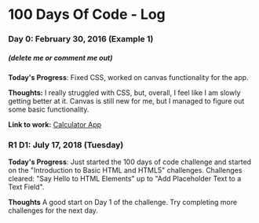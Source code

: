 # 100 Days Of Code - Log

### Day 0: February 30, 2016 (Example 1)
##### (delete me or comment me out)

**Today's Progress**: Fixed CSS, worked on canvas functionality for the app.

**Thoughts:** I really struggled with CSS, but, overall, I feel like I am slowly getting better at it. Canvas is still new for me, but I managed to figure out some basic functionality.

**Link to work:** [Calculator App](http://www.example.com)


### R1 D1: July 17, 2018 (Tuesday)

**Today's Progress**: Just started the 100 days of code challenge and started on the "Introduction to Basic HTML and HTML5" challenges. Challenges cleared: "Say Hello to HTML Elements" up to "Add Placeholder Text to a Text Field".

**Thoughts** A good start on Day 1 of the challenge. Try completing more challenges for the next day.
